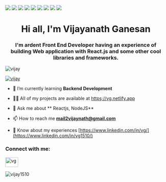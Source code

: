 ![](https://img.shields.io/badge/Code-HTML-informational?style=flat&logo=html&logoColor=white&color=2bbc8a)
![](https://img.shields.io/badge/Code-Css-informational?style=flat&logo=css&logoColor=white&color=2bbc8a)
![](https://img.shields.io/badge/Code-JavaScript-informational?style=flat&logo=javascript&logoColor=white&color=2bbc8a)
![](https://img.shields.io/badge/Code-TypeScript-informational?style=flat&logo=typescript&logoColor=white&color=2bbc8a)
![](https://img.shields.io/badge/Code-Reactjs-informational?style=flat&logo=react&logoColor=white&color=2bbc8a)
![](https://img.shields.io/badge/Code-Node.js-informational?style=flat&logo=node.js&logoColor=white&color=2bbc8a)
![](https://img.shields.io/badge/Tools-MongoDB-informational?style=flat&logo=MongoDB&logoColor=white&color=2bbc8a)
![](https://img.shields.io/badge/Tools-Git-informational?style=flat&logo=Git&logoColor=white&color=2bbc8a)
![](https://img.shields.io/badge/Tools-Postman-informational?style=flat&logo=postman&logoColor=white&color=2bbc8a)

<h1 align="center">Hi all, I'm Vijayanath Ganesan</h1>

<h3 align="center">I'm ardent Front End Developer having an experience of building Web application  with React.js and some other cool libraries and frameworks.</h3>

<p align="left"> <img src="https://komarev.com/ghpvc/?username=vijay1510&label=Profile%20views&color=0e75b6&style=flat" alt="vijay" /> </p>

<p align="left"> <a href="https://github.com/ryo-ma/github-profile-trophy"><img src="https://github-profile-trophy.vercel.app/?username=vijay1510" alt="vijay" /></a> </p>


- 🌱 I’m currently learning **Backend Development**

- 👨‍💻 All of my projects are available at [https;//vg.netlify.app](https://vg.netlify.app)

- 💬 Ask me about ** Reactjs, NodeJS**

- 📫 How to reach me **mail2vijaynath@gmail.com**

- 📄 Know about my experiences [https://www.linkedin.com/in/vg/](https://www.linkedin.com/in/vg1510/)

<h3 align="left">Connect with me:</h3>

<a href="https://www.linkedin.com/in/vg1510/" target="blank"><img align="center" src="https://cdn.jsdelivr.net/npm/simple-icons@3.0.1/icons/linkedin.svg" alt="vg" height="30" width="40" /></a>



<p><img align="left" src="https://github-readme-stats.vercel.app/api/top-langs?username=vijay1510&show_icons=true&locale=en&layout=compact" alt="vijay1510" /></p>


